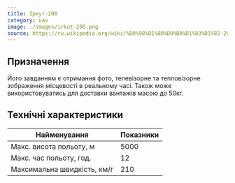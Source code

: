 ```yaml
---
title: Іркут-200
category: uav
image: ./images/irkut-200.png
source: https://ru.wikipedia.org/wiki/%D0%98%D1%80%D0%BA%D1%83%D1%82-200
---
```


## Призначення
Його завданням є отримання фото, телевізорне та тепловізорне зображення місцевості в реальному часі. Також може використовуватись для доставки вантажів масою до 50кг.

## Технічні характеристики

| Найменування                | Показники |
| --------------------------- | --------- |
| Макс. висота польоту, м     | 5000      |
| Макс. час польоту, год.     | 12        |
| Максимальна швидкість, км/г | 210       |
